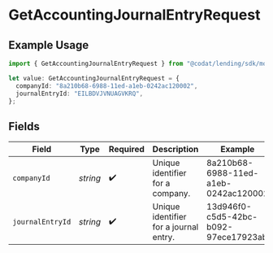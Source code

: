 # GetAccountingJournalEntryRequest

## Example Usage

```typescript
import { GetAccountingJournalEntryRequest } from "@codat/lending/sdk/models/operations";

let value: GetAccountingJournalEntryRequest = {
  companyId: "8a210b68-6988-11ed-a1eb-0242ac120002",
  journalEntryId: "EILBDVJVNUAGVKRQ",
};
```

## Fields

| Field                                  | Type                                   | Required                               | Description                            | Example                                |
| -------------------------------------- | -------------------------------------- | -------------------------------------- | -------------------------------------- | -------------------------------------- |
| `companyId`                            | *string*                               | :heavy_check_mark:                     | Unique identifier for a company.       | 8a210b68-6988-11ed-a1eb-0242ac120002   |
| `journalEntryId`                       | *string*                               | :heavy_check_mark:                     | Unique identifier for a journal entry. | 13d946f0-c5d5-42bc-b092-97ece17923ab   |